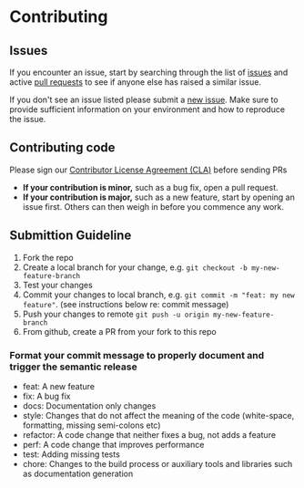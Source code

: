 # Contributing

## Issues

If you encounter an issue, start by searching through the list of [issues](https://github.com/watson-developer-cloud/assistant-improve-recommendations-notebook/issues) and active [pull requests](https://github.com/watson-developer-cloud/assistant-improve-recommendations-notebook/pulls) to see if anyone else has raised a similar issue.

If you don't see an issue listed please submit a [new issue](https://github.com/watson-developer-cloud/assistant-improve-recommendations-notebook/issues/new/choose).  Make sure to provide sufficient information on your environment and how to reproduce the issue.

## Contributing code

Please sign our [Contributor License Agreement (CLA)](https://cla-assistant.io/watson-developer-cloud/assistant-improve-recommendations-notebook) before sending PRs

* **If your contribution is minor,** such as a bug fix, open a pull request.
* **If your contribution is major,** such as a new feature, start by opening an issue first. Others can then weigh in before you commence any work.

## Submittion Guideline
1. Fork the repo
2. Create a local branch for your change, e.g. `git checkout -b my-new-feature-branch`
3. Test your changes
4. Commit your changes to local branch, e.g. `git commit -m "feat: my new feature"`.  (see instructions below re: commit message)
5. Push your changes to remote `git push -u origin my-new-feature-branch`
6. From github, create a PR from your fork to this repo

### Format your commit message to properly document and trigger the semantic release 
* feat: A new feature
* fix: A bug fix
* docs: Documentation only changes
* style: Changes that do not affect the meaning of the code (white-space, formatting, missing semi-colons etc)
* refactor: A code change that neither fixes a bug, not adds a feature
* perf: A code change that improves performance
* test: Adding missing tests
* chore: Changes to the build process or auxiliary tools and libraries such as documentation generation